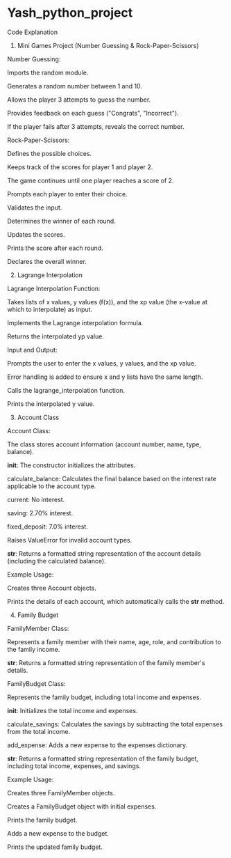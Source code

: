 # Yash_python_project
Code Explanation

1. Mini Games Project (Number Guessing & Rock-Paper-Scissors)

Number Guessing:

Imports the random module.

Generates a random number between 1 and 10.

Allows the player 3 attempts to guess the number.

Provides feedback on each guess ("Congrats", "Incorrect").

If the player fails after 3 attempts, reveals the correct number.

Rock-Paper-Scissors:

Defines the possible choices.

Keeps track of the scores for player 1 and player 2.

The game continues until one player reaches a score of 2.

Prompts each player to enter their choice.

Validates the input.

Determines the winner of each round.

Updates the scores.

Prints the score after each round.

Declares the overall winner.

2. Lagrange Interpolation

Lagrange Interpolation Function:

Takes lists of x values, y values (f(x)), and the xp value (the x-value at which to interpolate) as input.

Implements the Lagrange interpolation formula.

Returns the interpolated yp value.

Input and Output:

Prompts the user to enter the x values, y values, and the xp value.

Error handling is added to ensure x and y lists have the same length.

Calls the lagrange_interpolation function.

Prints the interpolated y value.

3. Account Class

Account Class:

The class stores account information (account number, name, type, balance).

__init__: The constructor initializes the attributes.

calculate_balance: Calculates the final balance based on the interest rate applicable to the account type.

current: No interest.

saving: 2.70% interest.

fixed_deposit: 7.0% interest.

Raises ValueError for invalid account types.

__str__: Returns a formatted string representation of the account details (including the calculated balance).

Example Usage:

Creates three Account objects.

Prints the details of each account, which automatically calls the __str__ method.

4. Family Budget

FamilyMember Class:

Represents a family member with their name, age, role, and contribution to the family income.

__str__: Returns a formatted string representation of the family member's details.

FamilyBudget Class:

Represents the family budget, including total income and expenses.

__init__: Initializes the total income and expenses.

calculate_savings: Calculates the savings by subtracting the total expenses from the total income.

add_expense: Adds a new expense to the expenses dictionary.

__str__: Returns a formatted string representation of the family budget, including total income, expenses, and savings.

Example Usage:

Creates three FamilyMember objects.

Creates a FamilyBudget object with initial expenses.

Prints the family budget.

Adds a new expense to the budget.

Prints the updated family budget.


